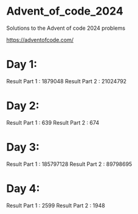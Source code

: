 # Advent_of_code_2024
Solutions to the Advent of code 2024 problems 

https://adventofcode.com/


# Day 1:
Result Part 1 : 1879048
Result Part 2 : 21024792

# Day 2:
Result Part 1 : 639
Result Part 2 : 674

# Day 3:
Result Part 1 : 185797128
Result Part 2 : 89798695

# Day 4:
Result Part 1 : 2599
Result Part 2 : 1948
